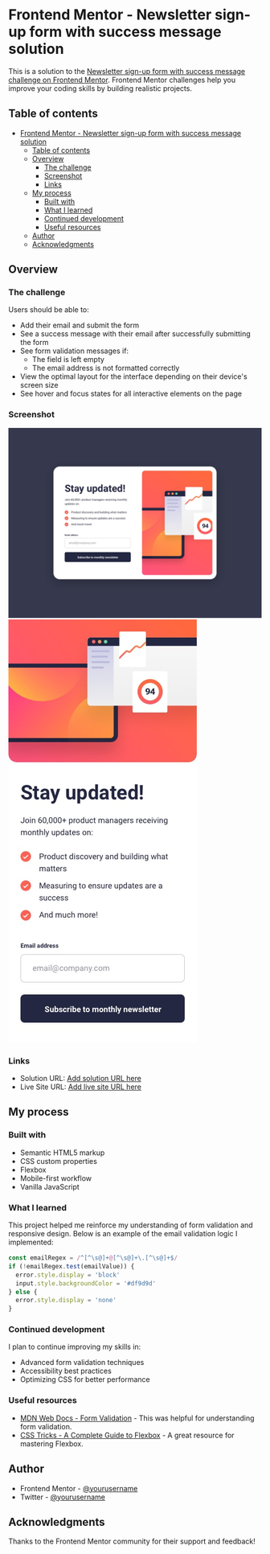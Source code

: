 # Frontend Mentor - Newsletter sign-up form with success message solution

This is a solution to the [Newsletter sign-up form with success message challenge on Frontend Mentor](https://www.frontendmentor.io/challenges/newsletter-signup-form-with-success-message-3FC1AZbNrv). Frontend Mentor challenges help you improve your coding skills by building realistic projects.

## Table of contents

- [Frontend Mentor - Newsletter sign-up form with success message solution](#frontend-mentor---newsletter-sign-up-form-with-success-message-solution)
  - [Table of contents](#table-of-contents)
  - [Overview](#overview)
    - [The challenge](#the-challenge)
    - [Screenshot](#screenshot)
    - [Links](#links)
  - [My process](#my-process)
    - [Built with](#built-with)
    - [What I learned](#what-i-learned)
    - [Continued development](#continued-development)
    - [Useful resources](#useful-resources)
  - [Author](#author)
  - [Acknowledgments](#acknowledgments)

## Overview

### The challenge

Users should be able to:

- Add their email and submit the form
- See a success message with their email after successfully submitting the form
- See form validation messages if:
  - The field is left empty
  - The email address is not formatted correctly
- View the optimal layout for the interface depending on their device's screen size
- See hover and focus states for all interactive elements on the page

### Screenshot

![Desktop Design](./design/desktop-design.jpg)
![Mobile Design](./design/mobile-design.jpg)

### Links

- Solution URL: [Add solution URL here](https://your-solution-url.com)
- Live Site URL: [Add live site URL here](https://your-live-site-url.com)

## My process

### Built with

- Semantic HTML5 markup
- CSS custom properties
- Flexbox
- Mobile-first workflow
- Vanilla JavaScript

### What I learned

This project helped me reinforce my understanding of form validation and responsive design. Below is an example of the email validation logic I implemented:

```js
const emailRegex = /^[^\s@]+@[^\s@]+\.[^\s@]+$/
if (!emailRegex.test(emailValue)) {
  error.style.display = 'block'
  input.style.backgroundColor = '#df9d9d'
} else {
  error.style.display = 'none'
}
```

### Continued development

I plan to continue improving my skills in:

- Advanced form validation techniques
- Accessibility best practices
- Optimizing CSS for better performance

### Useful resources

- [MDN Web Docs - Form Validation](https://developer.mozilla.org/en-US/docs/Learn/Forms/Form_validation) - This was helpful for understanding form validation.
- [CSS Tricks - A Complete Guide to Flexbox](https://css-tricks.com/snippets/css/a-guide-to-flexbox/) - A great resource for mastering Flexbox.

## Author

- Frontend Mentor - [@yourusername](https://www.frontendmentor.io/profile/yourusername)
- Twitter - [@yourusername](https://www.twitter.com/yourusername)

## Acknowledgments

Thanks to the Frontend Mentor community for their support and feedback!
